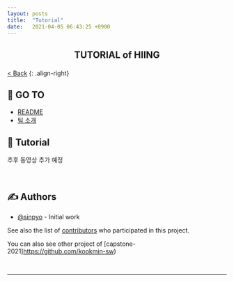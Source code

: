 ```yaml
---
layout: posts
title:  "Tutorial"
date:   2021-04-05 06:43:25 +0900
---
```



<h2>
<p align="center"> TUTORIAL of HIING
    <br> 
</p>
</h2>

[< Back](../)
{: .align-right}

## 📝 GO TO
+ [README](../2021-03-21-README.md)
+ [팀 소개](../2021-04-04-introduce-team.md)


## 💭 Tutorial <a name = "tutorial"></a>

추후 동영상 추가 예정

<br>

## ✍️ Authors <a name = "authors"></a>
+ [@sinpyo](https://github.com/sinpyo) - Initial work

See also the list of [contributors](https://github.com/kookmin-sw/capstone-2021-2) who participated in this project.

You can also see other project of [capstone-2021]https://github.com/kookmin-sw)

<br>

***

<br>
<br>
